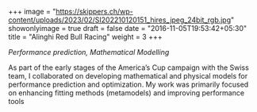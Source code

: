 +++
image = "https://skippers.ch/wp-content/uploads/2023/02/SI202210120151_hires_jpeg_24bit_rgb.jpg"
showonlyimage = true
draft = false
date = "2016-11-05T19:53:42+05:30"
title = "Alinghi Red Bull Racing"
weight = 3
+++

*Performance prediction, Mathematical Modelling*
<!--more-->
As part of the early stages of the America’s Cup campaign with the Swiss team, I collaborated on developing mathematical and physical models for performance prediction and optimization. My work was primarily focused on enhancing fitting methods (metamodels) and improving performance tools
